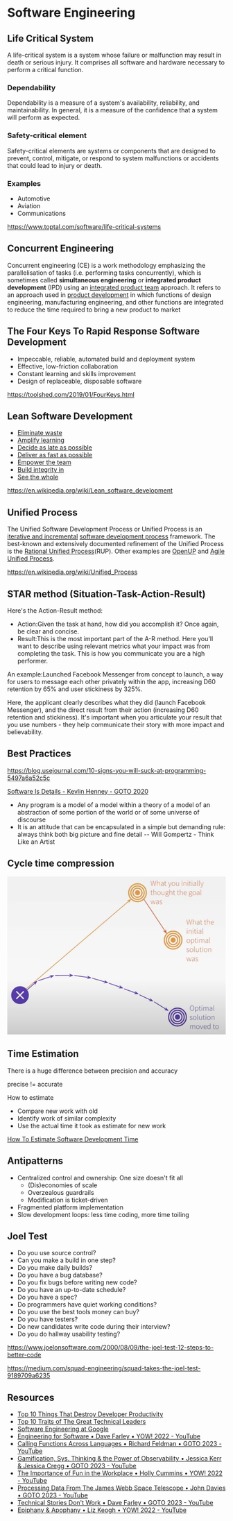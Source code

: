 # Software Engineering

## Life Critical System

A life-critical system is a system whose failure or malfunction may result in death or serious injury. It comprises all software and hardware necessary to perform a critical function.

### Dependability

Dependability is a measure of a system's availability, reliability, and maintainability. In general, it is a measure of the confidence that a system will perform as expected.

### Safety-critical element

Safety-critical elements are systems or components that are designed to prevent, control, mitigate, or respond to system malfunctions or accidents that could lead to injury or death.

### Examples

- Automotive
- Aviation
- Communications

<https://www.toptal.com/software/life-critical-systems>

## Concurrent Engineering

Concurrent engineering (CE) is a work methodology emphasizing the parallelisation of tasks (i.e. performing tasks concurrently), which is sometimes called **simultaneous engineering** or **integrated product development** (IPD) using an [integrated product team](https://en.wikipedia.org/wiki/Integrated_product_team) approach. It refers to an approach used in [product development](https://en.wikipedia.org/wiki/Product_development) in which functions of design engineering, manufacturing engineering, and other functions are integrated to reduce the time required to bring a new product to market

## The Four Keys To Rapid Response Software Development

- Impeccable, reliable, automated build and deployment system
- Effective, low-friction collaboration
- Constant learning and skills improvement
- Design of replaceable, disposable software

<https://toolshed.com/2019/01/FourKeys.html>

## Lean Software Development

- [Eliminate waste](https://en.wikipedia.org/wiki/Lean_software_development#Eliminate_waste)
- [Amplify learning](https://en.wikipedia.org/wiki/Lean_software_development#Amplify_learning)
- [Decide as late as possible](https://en.wikipedia.org/wiki/Lean_software_development#Decide_as_late_as_possible)
- [Deliver as fast as possible](https://en.wikipedia.org/wiki/Lean_software_development#Deliver_as_fast_as_possible)
- [Empower the team](https://en.wikipedia.org/wiki/Lean_software_development#Empower_the_team)
- [Build integrity in](https://en.wikipedia.org/wiki/Lean_software_development#Build_integrity_in)
- [See the whole](https://en.wikipedia.org/wiki/Lean_software_development#See_the_whole)

<https://en.wikipedia.org/wiki/Lean_software_development>

## Unified Process

The Unified Software Development Process or Unified Process is an [iterative and incremental](https://en.wikipedia.org/wiki/Iterative_and_incremental_development) [software development process](https://en.wikipedia.org/wiki/Software_development_process) framework. The best-known and extensively documented refinement of the Unified Process is the [Rational Unified Process](https://en.wikipedia.org/wiki/Rational_Unified_Process)(RUP). Other examples are [OpenUP](https://en.wikipedia.org/wiki/OpenUP) and [Agile Unified Process](https://en.wikipedia.org/wiki/Agile_Unified_Process).

<https://en.wikipedia.org/wiki/Unified_Process>

## STAR method (Situation-Task-Action-Result)

Here's the Action-Result method:

- Action:Given the task at hand, how did you accomplish it? Once again, be clear and concise.
- Result:This is the most important part of the A-R method. Here you'll want to describe using relevant metrics what your impact was from completing the task. This is how you communicate you are a high performer.

An example:Launched Facebook Messenger from concept to launch, a way for users to message each other privately within the app, increasing D60 retention by 65% and user stickiness by 325%.

Here, the applicant clearly describes what they did (launch Facebook Messenger), and the direct result from their action (increasing D60 retention and stickiness). It's important when you articulate your result that you use numbers - they help communicate their story with more impact and believability.

## Best Practices

<https://blog.usejournal.com/10-signs-you-will-suck-at-programming-5497a6a52c5c>

[Software Is Details - Kevlin Henney - GOTO 2020](https://www.youtube.com/watch?v=kX0prJklhUE)

- Any program is a model of a model within a theory of a model of an abstraction of some portion of the world or of some universe of discourse
- It is an attitude that can be encapsulated in a simple but demanding rule: always think both big picture and fine detail -- Will Gompertz - Think Like an Artist

## Cycle time compression

![image](../../media/Software-Coding-Development-Engineering-image9.jpg)

## Time Estimation

There is a huge difference between precision and accuracy

precise != accurate

How to estimate

- Compare new work with old
- Identify work of similar complexity
- Use the actual time it took as estimate for new work

[How To Estimate Software Development Time](https://www.youtube.com/watch?v=v21jg8wb1eU)

## Antipatterns

- Centralized control and ownership: One size doesn't fit all
  - (Dis)economies of scale
  - Overzealous guardrails
  - Modification is ticket-driven
- Fragmented platform implementation
- Slow development loops: less time coding, more time toiling

## Joel Test

- Do you use source control?
- Can you make a build in one step?
- Do you make daily builds?
- Do you have a bug database?
- Do you fix bugs before writing new code?
- Do you have an up-to-date schedule?
- Do you have a spec?
- Do programmers have quiet working conditions?
- Do you use the best tools money can buy?
- Do you have testers?
- Do new candidates write code during their interview?
- Do you do hallway usability testing?

<https://www.joelonsoftware.com/2000/08/09/the-joel-test-12-steps-to-better-code>

<https://medium.com/squad-engineering/squad-takes-the-joel-test-9189709a6235>

## Resources

- [Top 10 Things That Destroy Developer Productivity](https://www.youtube.com/watch?v=O-U11s-Rk_w&ab_channel=CodingTech)
- [Top 10 Traits of The Great Technical Leaders](https://youtu.be/3AZi49wyvds)
- [Software Engineering at Google](https://abseil.io/resources/swe-book/html/toc.html)
- [Engineering for Software • Dave Farley • YOW! 2022 - YouTube](https://www.youtube.com/watch?v=J8vCm1NdKIc)
- [Calling Functions Across Languages • Richard Feldman • GOTO 2023 - YouTube](https://www.youtube.com/watch?v=ZOvxa9aKCCg)
- [Gamification, Sys. Thinking & the Power of Observability • Jessica Kerr & Jessica Cregg • GOTO 2023 - YouTube](https://www.youtube.com/watch?v=WKx9E3DRqXc)
- [The Importance of Fun in the Workplace • Holly Cummins • YOW! 2022 - YouTube](https://www.youtube.com/watch?v=trsDnGh-x4U)
- [Processing Data From The James Webb Space Telescope • John Davies • GOTO 2023 - YouTube](https://www.youtube.com/watch?v=rknJsrQiheo)
- [Technical Stories Don't Work • Dave Farley • GOTO 2023 - YouTube](https://www.youtube.com/watch?v=4drvdaZcd0Y)
- [Epiphany & Apophany • Liz Keogh • YOW! 2022 - YouTube](https://www.youtube.com/watch?v=zvwlc4lNYOY)
